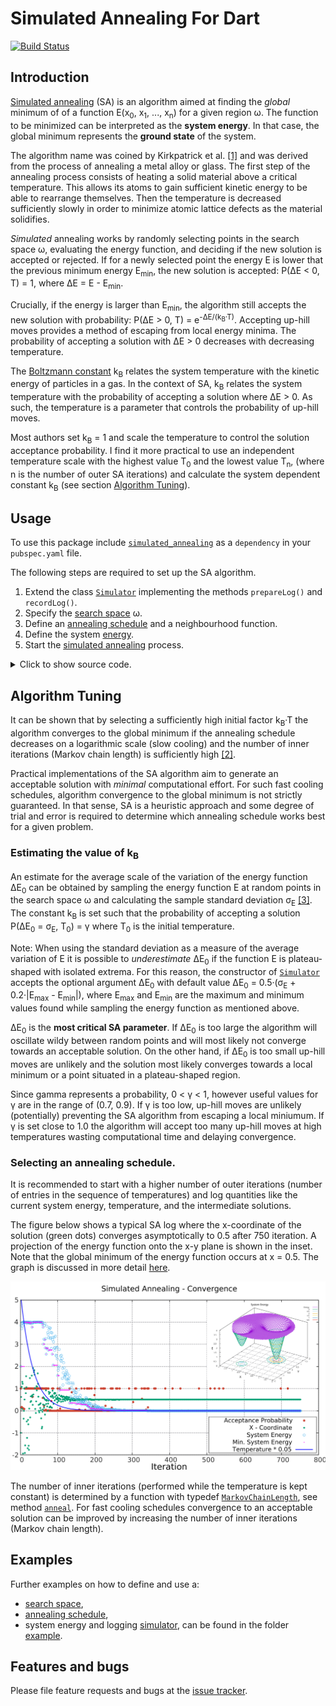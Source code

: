 # Simulated Annealing For Dart
[![Build Status](https://travis-ci.com/simphotonics/simulated_annealing.svg?branch=main)](https://travis-ci.com/simphotonics/simulated_annealing)

## Introduction
[Simulated annealing][SA-Wiki] (SA) is an algorithm aimed at finding the *global* minimum of
of a function E(x<sub>0</sub>,&nbsp;x<sub>1</sub>,&nbsp;...,&nbsp;x<sub>n</sub>)
for a given region &omega;.
The function to be minimized can be interpreted as the
**system energy**. In that case, the global minimum represents
the **ground state** of the system.

The algorithm name was coined by Kirkpatrick et al. [\[1\]][kirkpatrick1983] and was
derived from the process of annealing a metal alloy or glass.
The first step of the annealing process consists of heating a
solid material above a critical temperature. This allows its atoms to gain
sufficient kinetic energy to be able to rearrange themselves.
Then the temperature is decreased sufficiently slowly
in order to minimize atomic lattice defects as the material solidifies.

*Simulated* annealing works by randomly selecting points in the search space &omega;,
evaluating the energy function, and deciding if the new solution is accepted or rejected.
If for a newly selected point the energy E is lower that the previous minimum energy
E<sub>min</sub>, the new solution is accepted: P(&Delta;E < 0, T) = 1,
where &Delta;E = E - E<sub>min</sub>.

 Crucially, if the energy is larger than E<sub>min</sub>, the algorithm still accepts the
 new solution with probability: P(&Delta;E > 0, T) = e<sup>-&Delta;E/(k<sub>B</sub>&middot;T)</sup>.
 Accepting up-hill moves provides a method of escaping from local energy minima.
 The probability of accepting a solution with &Delta;E > 0 decreases with decreasing temperature.

The [Boltzmann constant][Boltzmann] k<sub>B</sub> relates the system
temperature with the kinetic energy of particles in a gas. In the context of SA,
k<sub>B</sub> relates the system temperature
with the probability of accepting a solution where &Delta;E > 0.
As such, the temperature is a parameter that controls the probability of up-hill moves.

Most authors set k<sub>B</sub> = 1 and scale the temperature to control the
solution acceptance probability. I find it more practical to use an independent
temperature scale with the highest value T<sub>0</sub> and the lowest value T<sub>n</sub>,
(where n is the number of outer SA iterations) and calculate the system dependent
constant k<sub>B</sub> (see section [Algorithm Tuning](#algorithm-tuning)).

## Usage
To use this package include [`simulated_annealing`][simulated_annealing] as a `dependency` in your `pubspec.yaml` file.

The following steps are required to set up the SA algorithm.
1. Extend the class [`Simulator`][SimulatorClass] implementing the methods `prepareLog()` and  `recordLog()`.
2. Specify the [search space][search space] &omega;.
3. Define an [annealing schedule][annealing schedule] and a neighbourhood function.
4. Define the system [energy][energy].
5. Start the [simulated annealing][simulator] process.

<details><summary> Click to show source code.</summary>

```Dart

import 'dart:io';
import 'dart:math';

import 'package:simulated_annealing/simulated_annealing.dart';

class LoggingSimulator extends Simulator {
  LoggingSimulator(
    Energy system,
    AnnealingSchedule schedule, {
    num gamma = 0.8,
    num? dE0,
    List<num>? xMin0,
  }) : super(
          system,
          schedule,
          gamma: gamma,
          dE0: dE0,
          xMin0: xMin0,
        );

  final rec = DataRecorder();

  @override
  void prepareLog() {
    rec.prepareVector('x', 3);
    rec.prepareScalar('Energy');
    rec.prepareScalar('Energy Min');
    rec.prepareScalar('P(dE)');
    rec.prepareScalar('Temperature');
    rec.prepareVector('dx', 3);
  }

  @override
  void recordLog() {
    rec.addVector('x', x);
    rec.addVector('dx', dx);
    rec.addScalar('Energy', eCurrent);
    rec.addScalar('Energy Min', eMin);
    rec.addScalar('P(dE)',
        (eCurrent - eMin) < 0 ? 1 : exp(-(eCurrent - eMin) / (kB * t)));
    rec.addScalar('Temperature', t);
  }
}

void main() async {
  // Defining a spherical space.
  final radius = 2;
  final x = FixedInterval(-radius, radius);
  final y = ParametricInterval(
    () => -sqrt(pow(radius, 2) - pow(x.next(), 2)),
    () => sqrt(pow(radius, 2) - pow(x.next(), 2)),
  );
  final z = ParametricInterval(
    () => -sqrt(pow(radius, 2) - pow(y.next(), 2) - pow(x.next(), 2)),
    () => sqrt(pow(radius, 2) - pow(y.next(), 2) - pow(x.next(), 2)),
  );
  final space = SearchSpace([x, y, z]);

  // Defining an annealing schedule.
  final schedule = AnnealingSchedule(
    exponentialSequence(100, 1e-8, n: 750),
    space.size,
    [1e-6, 1e-6, 1e-6],
  );

  // Defining an energy function.
  // The energy function has a local minimum at xLocalMin
  // and a global minimum at xGlobalMin.
  final xGlobalMin = [0.5, 0.7, 0.8];
  final xLocalMin = [-1.0, -1.0, -0.5];
  num energyFunction(List<num> x) {
    return 4.0 -
        4.0 * exp(-4 * xGlobalMin.distance(x)) -
        2.0 * exp(-6 * xLocalMin.distance(x));
  }

  // ignore: unused_element
  int markov(num temperature) {
    return min(1 + 1 ~/ (100 * temperature), 25);
  }

  final energy = Energy(energyFunction, space);

  // Construct a simulator instance.
  final simulator = LoggingSimulator(
    energy,
    schedule,
    gamma: 0.8,
    dE0: energy.stdDev + 0.1,
    xMin0: [-1, -1, -0.5],
  );

  print(simulator);

  final sample = simulator.system.samplePoints;
  for (var i = 0; i < simulator.system.sampleSize; i++) {
    sample[i].add(simulator.system.sample[i]);
  }

  final xSol = simulator.anneal((t) => 1);
  await File('../data/log.dat').writeAsString(simulator.rec.export());
  await File('../data/energy_sample.dat')
      .writeAsString(sample.export(label: 'x y z energy'));

  print('Solution: $xSol');
}

```
</details>

## Algorithm Tuning
It can be shown that by selecting a sufficiently high initial
factor k<sub>B</sub>&middot;T
the algorithm converges to the global minimum if the annealing schedule
decreases on a logarithmic scale (slow cooling) and
the number of inner iterations (Markov chain length)
is sufficiently high [\[2\]][nikolaev2010].

Practical implementations of the SA algorithm aim to generate
an acceptable solution with *minimal* computational effort.
For such fast cooling schedules, algorithm convergence to the global minimum is not
strictly guaranteed. In that sense, SA is a heuristic approach and some
degree of trial and error is required to determine which annealing schedule
works best for a given problem.

### Estimating the value of k<sub>B</sub>
An estimate for the average scale of the variation of the energy function &Delta;E<sub>0</sub>
can be obtained by sampling the energy function E
at random points in the search space &omega;
and calculating the sample standard deviation &sigma;<sub>E</sub> [\[3\]][ledesma2008].
The constant k<sub>B</sub> is set such that the probability of accepting a
solution P(&Delta;E<sub>0</sub> = &sigma;<sub>E</sub>, T<sub>0</sub>) = &gamma; where T<sub>0</sub> is the initial temperature.

Note: When using the standard deviation as a measure of the average variation of E it is possible
to *underestimate* &Delta;E<sub>0</sub> if the function E is plateau-shaped with isolated extrema.
For this reason, the constructor of [`Simulator`][Simulator] accepts the
optional argument &Delta;E<sub>0</sub> with default value &Delta;E<sub>0</sub> = 0.5&middot;(&sigma;<sub>E</sub> + 0.2&middot;|E<sub>max</sub> - E<sub>min</sub>|), where E<sub>max</sub> and E<sub>min</sub> are the maximum and minimum values found while
sampling the energy function as mentioned above.

&Delta;E<sub>0</sub> is the **most critical SA parameter**. If &Delta;E<sub>0</sub> is too large the algorithm will
oscillate wildy between random points and will most likely not converge towards an acceptable solution.
On the other hand, if &Delta;E<sub>0</sub> is too small up-hill moves are unlikely and the solution
most likely converges towards a local minimum or a point situated in a plateau-shaped region.


Since gamma represents a probability, 0 < &gamma; < 1,  however useful values for &gamma;
are in the range of (0.7, 0.9). If &gamma; is too low, up-hill moves are unlikely (potentially) preventing the SA algorithm from
escaping a local miniumum. If &gamma; is set close to 1.0 the algorithm will accept too many up-hill moves at high temperatures wasting computational time and delaying convergence.


### Selecting an annealing schedule.

It is recommended to start with a higher number of
outer iterations (number of entries in the sequence of temperatures) and log
quantities like the current system energy, temperature, and the intermediate solutions.

The figure below shows a typical SA log where the x-coordinate of the solution (green dots)
converges asymptotically to 0.5 after 750 iteration. A projection of the energy function onto the x-y plane
is shown in the inset. Note that the global minimum of the energy function occurs at x = 0.5.
The graph is discussed in more detail [here].

![Convergence Graph](https://raw.githubusercontent.com/simphotonics/simulated_annealing/main/example/plots/convergenceWithInset.svg?sanitize=true)

The number of inner iterations (performed while the temperature is kept constant)
is determined by a function with typedef [`MarkovChainLength`][MarkovChainLength], see method [`anneal`][anneal].
For fast cooling schedules convergence to an acceptable solution can be improved by
increasing the number of inner iterations (Markov chain length).

## Examples

Further examples on how to define and use a:
- [search space],
- [annealing schedule],
- system energy and logging [simulator],
can be found in the folder [example].


## Features and bugs

Please file feature requests and bugs at the [issue tracker][tracker].

[tracker]: https://github.com/simphotonics/simulated_annealing/issues

[example]: example

[Boltzmann]: https://en.wikipedia.org/wiki/Boltzmann_constant

[kirkpatrick1983]: https://doi.org/10.1126%2Fscience.220.4598.671

[nikolaev2010]: https://doi.org/10.1007/978-1-4419-1665-5_1

[ledesma2008]: https://cdn.intechopen.com/pdfs/4631/InTech-Practical_considerations_for_simulated_annealing_implementation.pdf

[here]: example/SIMULATOR.md

[simulated_annealing]: https://pub.dev/packages/simulated_annealing

[SimulatorClass]: https://pub.dev/documentation/simulated_annealing/latest/simulated_annealing/SimulatorClass.html

[SA-Wiki]: https://en.wikipedia.org/wiki/Simulated_annealing

[search space]: example/SEARCH_SPACE.md

[annealing schedule]: example/ANNEALING_SCHEDULE.md

[simulator]: example/SIMULATOR.md

[anneal]: https://pub.dev/documentation/simulated_annealing/latest/simulated_annealing/Simulator/anneal.html

[energy]: https://pub.dev/documentation/simulated_annealing/latest/simulated_annealing/EnergyClass.html

[MarkovChainLength]: https://pub.dev/documentation/simulated_annealing/latest/simulated_annealing/MarkovChainLength.html